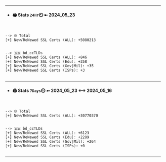 

---
- #### 🖨️ **Stats** `24Hr`⏲️ ➼ 2024_05_23
```console


--> 🌐 Total
[+] New/ReNewed SSL Certs (ALL): +5080213


--> 🇧🇩 bd_ccTLDs
[+] New/ReNewed SSL Certs (ALL): +846
[+] New/ReNewed SSL Certs (Edu): +358
[+] New/ReNewed SSL Certs (Gov|Mil): +35
[+] New/ReNewed SSL Certs (ISPs): +3


```

---
- #### 🖨️ **Stats** `7Days`⏲️ ➼ 2024_05_23 <--> 2024_05_16
```console


--> 🌐 Total
[+] New/ReNewed SSL Certs (ALL): +30770370


--> 🇧🇩 bd_ccTLDs
[+] New/ReNewed SSL Certs (ALL): +6123
[+] New/ReNewed SSL Certs (Edu): +2289
[+] New/ReNewed SSL Certs (Gov|Mil): +264
[+] New/ReNewed SSL Certs (ISPs): +0


```

---

